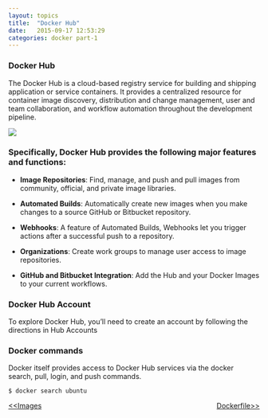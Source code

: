 ```yaml
---
layout: topics
title:  "Docker Hub"
date:   2015-09-17 12:53:29
categories: docker part-1
---
```


### Docker Hub

The Docker Hub is a cloud-based registry service for building and shipping application or service containers. It provides a centralized resource for container image discovery, distribution and change management, user and team collaboration, and workflow automation throughout the development pipeline.

<img src="{{site.baseurl}}/images/docker/docker_basics/docker_hub.png">

### Specifically, Docker Hub provides the following major features and functions:

  * **Image Repositories**: Find, manage, and push and pull images from community, official, and private image libraries.

  * **Automated Builds**: Automatically create new images when you make changes to a source GitHub or Bitbucket repository.

  * **Webhooks**: A feature of Automated Builds, Webhooks let you trigger actions after a successful push to a repository.

  * **Organizations**: Create work groups to manage user access to image repositories.
	
  * **GitHub and Bitbucket Integration**: Add the Hub and your Docker Images to your current workflows.

### Docker Hub Account
To explore Docker Hub, you’ll need to create an account by following the directions in Hub Accounts

### Docker commands
	
Docker itself provides access to Docker Hub services via the docker search, pull, login, and push commands.


	$ docker search ubuntu
	

<a href="images.html"><<Images</a> 
<a style = "float:right" href="dockerfile.html">Dockerfile>></a> 
